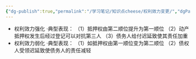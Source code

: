 ```yaml
---
{"dg-publish":true,"permalink":"/学习笔记/知识点cheese/权利效力变更/","dgPassFrontmatter":true}
---
```


- 权利效力强化
·典型表现：
（1）抵押权由第二顺位提升为第一顺位
（2）动产抵押权发生后经过登记可以对抗第三人
（3）债务人给付迟延致使其责任加重
- 权利效力弱化
·典型表现：
（1）如抵押权由第一顺位变为第二顺位
（2）债权人受领迟延致使债务人的责任减轻
